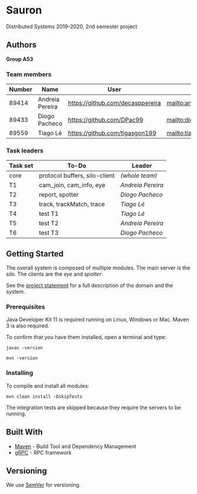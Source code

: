 # Sauron

Distributed Systems 2019-2020, 2nd semester project


## Authors

**Group A53**


### Team members


| Number | Name              | User                              | Email                                               |
| -------|-------------------|-----------------------------------| ----------------------------------------------------|
| 89414  | Andreia Pereira   | <https://github.com/decasppereira>| <mailto:andreia.sofia.pereira@tecnico.ulisboa.pt>   |
| 89433  | Diogo Pacheco     | <https://github.com/DPac99>       | <mailto:diogo.a.pacheco@tecnico.ulisboa.pt>         |
| 89559  | Tiago Lé          | <https://github.com/tigasgon199>  | <mailto:tiagopgle@tecnico.ulisboa.pt>               |

### Task leaders


| Task set | To-Do                         | Leader              |
| ---------|-------------------------------| --------------------|
| core     | protocol buffers, silo-client | _(whole team)_      |
| T1       | cam_join, cam_info, eye       | _Andreia Pereira_   |
| T2       | report, spotter               | _Diogo Pacheco_     |
| T3       | track, trackMatch, trace      | _Tiago Lé_          |
| T4       | test T1                       | _Tiago Lé_          |
| T5       | test T2                       | _Andreia Pereira_   |
| T6       | test T3                       | _Diogo Pacheco_     |


## Getting Started

The overall system is composed of multiple modules.
The main server is the _silo_.
The clients are the _eye_ and _spotter_.

See the [project statement](https://github.com/tecnico-distsys/Sauron/blob/master/README.md) for a full description of the domain and the system.

### Prerequisites

Java Developer Kit 11 is required running on Linux, Windows or Mac.
Maven 3 is also required.

To confirm that you have them installed, open a terminal and type:

```
javac -version

mvn -version
```

### Installing

To compile and install all modules:

```
mvn clean install -DskipTests
```

The integration tests are skipped because they require the servers to be running.


## Built With

* [Maven](https://maven.apache.org/) - Build Tool and Dependency Management
* [gRPC](https://grpc.io/) - RPC framework


## Versioning

We use [SemVer](http://semver.org/) for versioning. 
